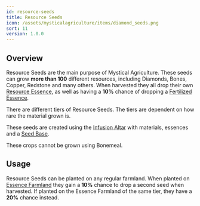 ```yaml
---
id: resource-seeds
title: Resource Seeds
icon: /assets/mysticalagriculture/items/diamond_seeds.png
sort: 11
version: 1.0.0
---
```


## Overview

Resource Seeds are the main purpose of Mystical Agriculture. These seeds can grow **more than 100** different resources, including Diamonds, Bones, Copper, Redstone and many others. When harvested they all drop their own [Resource Essence](resource-essences.md), as well as having a **10%** chance of dropping a [Fertilized Essence](fertilized-essence.md).

There are different tiers of Resource Seeds. The tiers are dependent on how rare the material grown is.

These seeds are created using the [Infusion Altar](../blocks/infusion-altar.md) with materials, essences and a [Seed Base](seed-bases.md).

These crops cannot be grown using Bonemeal.

## Usage

Resource Seeds can be planted on any regular farmland. When planted on [Essence Farmland](../blocks/essence-farmland.md) they gain a **10%** chance to drop a second seed when harvested. If planted on the Essence Farmland of the same tier, they have a **20%** chance instead.
